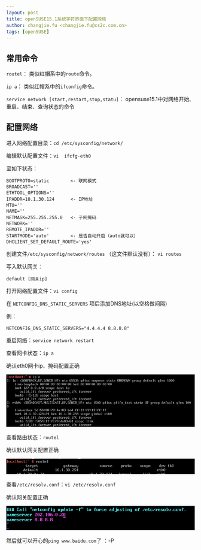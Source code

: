```yaml
---
layout: post
title: openSUSE15.1系统字符界面下配置网络
author: changjie.fu <changjie.fu@cs2c.com.cn>
tags: [openSUSE]
---
```


## 常用命令

`routel`：
类似红帽系中的`route`命令。

`ip a`：
类似红帽系中的`ifconfig`命令。

`service network [start,restart,stop,statu]`：
opensuse15.1中对网络开始、重启、结束、查询状态的命令

## 配置网络
进入网络配置目录：`cd /etc/sysconfig/network/`

编辑默认配置文件：`vi  ifcfg-eth0`

至如下状态：

```
BOOTPROTO=static 		<- 联网模式
BROADCAST=''
ETHTOOL_OPTIONS=''
IPADDR=10.1.30.124		<- IP地址
MTU=''
NAME=''
NETMASK=255.255.255.0	<- 子网掩码
NETWORK=''
REMOTE_IPADDR=''
STARTMODE='auto'		<- 是否自动开启（auto就可以）
DHCLIENT_SET_DEFAULT_ROUTE='yes'
```
创建文件`/etc/sysconfig/network/routes` （这文件默认没有）： `vi routes`

写入默认网关：
```
default [网关ip]
```

打开网络配置文件：`vi config`

在 `NETCONFIG_DNS_STATIC_SERVERS` 项后添加DNS地址(以空格做间隔)

例：
```
NETCONFIG_DNS_STATIC_SERVERS="4.4.4.4 8.8.8.8"
```

重启网络：`service network restart`

查看网卡状态：`ip a`

确认eth0网卡ip、掩码配置正确

![ip a](/assets/img/set-net-at-opensuse/ip_a.png "ip_a.png")

查看路由状态：`routel`

确认默认网关配置正确

![routel](/assets/img/set-net-at-opensuse/routel.png "routel.png")

查看`/etc/resolv.conf`：`vi /etc/resolv.conf`

确认网关配置正确

![resolv.conf](/assets/img/set-net-at-opensuse/resolv_conf.png "resolv_conf.png")

然后就可以开心的`ping www.baidu.com`了 ：-P
